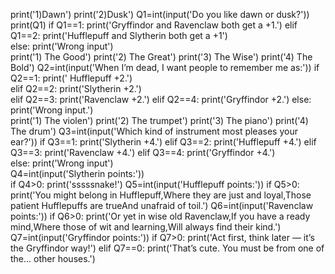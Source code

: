 print('1)Dawn')
print('2)Dusk')
Q1=int(input('Do you like dawn or dusk?'))
print(Q1)
if Q1==1:
  print('Gryffindor and Ravenclaw both get a +1.')
elif Q1==2:
  print('Hufflepuff and Slytherin both get a +1')  
else:
  print('Wrong input')  
print('1) The Good')
print('2) The Great')
print('3) The Wise')
print('4) The Bold')
Q2=int(input('When I’m dead, I want people to remember me as:'))
if Q2==1:
  print(' Hufflepuff +2.')  
elif Q2==2:
  print('Slytherin +2.')  
elif Q2==3:
  print('Ravenclaw +2.') 
elif Q2==4:
  print('Gryffindor +2.')
else:
  print('Wrong input.')     
print('1) The violen')
print('2) The trumpet')
print('3) The piano')
print('4) The drum')
Q3=int(input('Which kind of instrument most pleases your ear?'))
if Q3==1:
  print('Slytherin +4.')
elif Q3==2:
  print('Hufflepuff +4.')
elif Q3==3:
  print('Ravenclaw +4.')
elif Q3==4:
  print('Gryffindor +4.')  
else:
  print('Wrong input')  
Q4=int(input('Slytherin points:'))  
if Q4>0:
      print('sssssnake!')
Q5=int(input('Hufflepuff points:')) 
if Q5>0:
     print('You might belong in Hufflepuff,Where they are just and loyal,Those patient Hufflepuffs are trueAnd unafraid of toil.') 
Q6=int(input('Ravenclaw points:'))
if Q6>0:
      print('Or yet in wise old Ravenclaw,If you have a ready mind,Where those of wit and learning,Will always find their kind.')
Q7=int(input('Gryffindor points:'))
if Q7>0:
      print('Act first, think later — it’s the Gryffindor way!') 
elif Q7==0:
   print('That’s cute. You must be from one of the... other houses.')            
